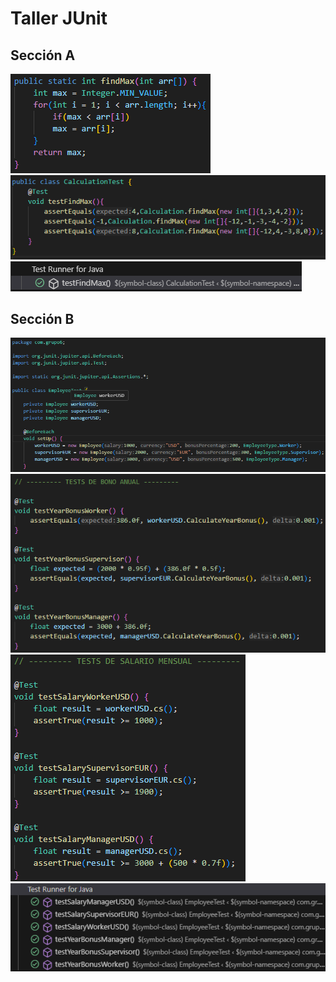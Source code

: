 # Taller JUnit
## Sección A
![](tallerjunit/capturas/findMax.png)
![](tallerjunit/capturas/CalculationTest.png)
![](tallerjunit/capturas/resultado-test.png)
## Sección B
![](seccionb/capturas/EmployeeTest.png)
![](seccionb/capturas/test-bono-anual.png)
![](seccionb/capturas/test-salario-mensual.png)
![](seccionb/capturas/resultados-test.png)

